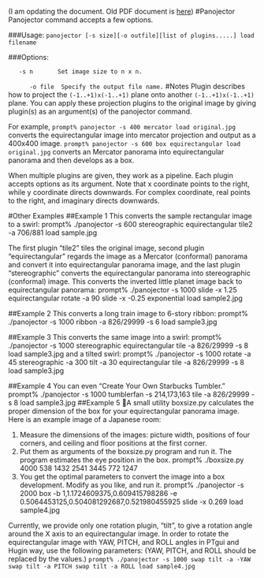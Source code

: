 (I am opdating the document. Old PDF document is [here](http://dl.dropbox.com/u/972778/panojector/plugins.pdf))
#Panojector
Panojector command accepts a few options.

###Usage:
 `panojector [-s size][-o outfile][list of plugins.....] load filename`

###Options:

`	-s n	   Set image size to n x n.`

`      -o file  Specify the output file name.`
#Notes
Plugin describes how to project the `(-1..+1)x(-1..+1)` plane onto another `(-1..+1)x(-1..+1)` plane. You can apply these projection plugins to the original image by giving plugin(s) as an argument(s) of the panojector command.

For example,
`prompt% panojector -s 400 mercator load original.jpg`
converts the equirectangular image into mercator projection and output as a 400x400 image.
`prompt% panojector -s 600 box equirectangular load original.jpg`
converts an Mercator panorama into equirectangular panorama and then develops as a box.

When multiple plugins are given, they work as a pipeline.  Each plugin accepts options as its argument. Note that x coordinate points to the right, while y coordinate directs downwards. For complex coordinate, real points to the right, and imaginary directs downwards.

#Other Examples
##Example 1
This converts the sample rectangular image to a swirl:
prompt% ./panojector -s 600 stereographic equirectangular tile2 -a 706/881 load sample.jpg

The first plugin “tile2” tiles the original image, second plugin “equirectangular” regards the image as a Mercator (conformal) panorama and convert it into equirectangular panorama image, and the last plugin “stereographic” converts the equirectangular panorama into stereographic (conformal) image.
This converts the inverted little planet image back to equirectangular panorama:
prompt% ./panojector -s 1000 slide -x 1.25 equirectangular rotate -a 90 slide -x -0.25 exponential load sample2.jpg

##Example 2
This converts a long train image to 6-story ribbon:
prompt% ./panojector -s 1000 ribbon -a 826/29999 -s 6 load sample3.jpg

##Example 3
This converts the same image into a swirl:
prompt% ./panojector -s 1000 stereographic equirectangular tile -a 826/29999 -s 8 load sample3.jpg
and a tilted swirl:
prompt% ./panojector -s 1000 rotate -a 45 stereographic -a 300 tilt -a 30 equirectangular tile -a 826/29999 -s 8 load sample3.jpg

##Example 4
You can even “Create Your Own Starbucks Tumbler.”
prompt% ./panojector -s 1000 tumblerfan -s 214,173,163 tile -a 826/29999 -s 8 load sample3.jpg
##Example 5
A small utility boxsize.py calculates the proper dimension of the box for your equirectangular panorama image. Here is an example image of a Japanese room:
1. Measure the dimensions of the images: picture width, positions of four corners, and ceiling and floor positions at the first corner. 
2. Put them as arguments of the boxsize.py program and run it. The program estimates the eye position in the box.
prompt% ./boxsize.py 4000 538 1432 2541 3445 772 1247
3. You get the optimal parameters to convert the image into a box development. Modify as you like, and run it.
prompt% ./panojector -s 2000 box -b 1,1.1724609375,0.609415798286 -e 0.5064453125,0.504081292687,0.521980455925 slide -x 0.269 load sample4.jpg

Currently, we provide only one rotation plugin, “tilt”, to give a rotation angle around the X axis to an equirectangular image.  In order to rotate the equirectangular image with YAW, PITCH, and ROLL angles in  PTgui and Hugin way, use the following parameters: (YAW, PITCH, and ROLL should be replaced by the values.)
`prompt% ./panojector -s 1000 swap tilt -a -YAW swap tilt -a PITCH swap tilt -a ROLL load sample4.jpg`
